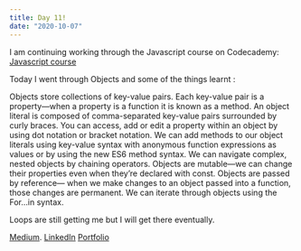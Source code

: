 ```yaml
---
title: Day 11!
date: "2020-10-07"
---
```


I am continuing working through the Javascript course on Codecademy: [Javascript course](https://www.codecademy.com/learn/introduction-to-javascript) 

Today I went through Objects and some of the things learnt :

Objects store collections of key-value pairs.
Each key-value pair is a property—when a property is a function it is known as a method.
An object literal is composed of comma-separated key-value pairs surrounded by curly braces.
You can access, add or edit a property within an object by using dot notation or bracket notation.
We can add methods to our object literals using key-value syntax with anonymous function expressions as values or by using the new ES6 method syntax.
We can navigate complex, nested objects by chaining operators.
Objects are mutable—we can change their properties even when they’re declared with const.
Objects are passed by reference— when we make changes to an object passed into a function, those changes are permanent.
We can iterate through objects using the For...in syntax.


 Loops are still getting me but I will get there eventually. 

[Medium](https://medium.com/@kalemajoanna).
[LinkedIn](https://www.linkedin.com/in/joanna-e-kalema-a5a5b4136/)
[Portfolio](https://joannathedeveloper.netlify.app/)
